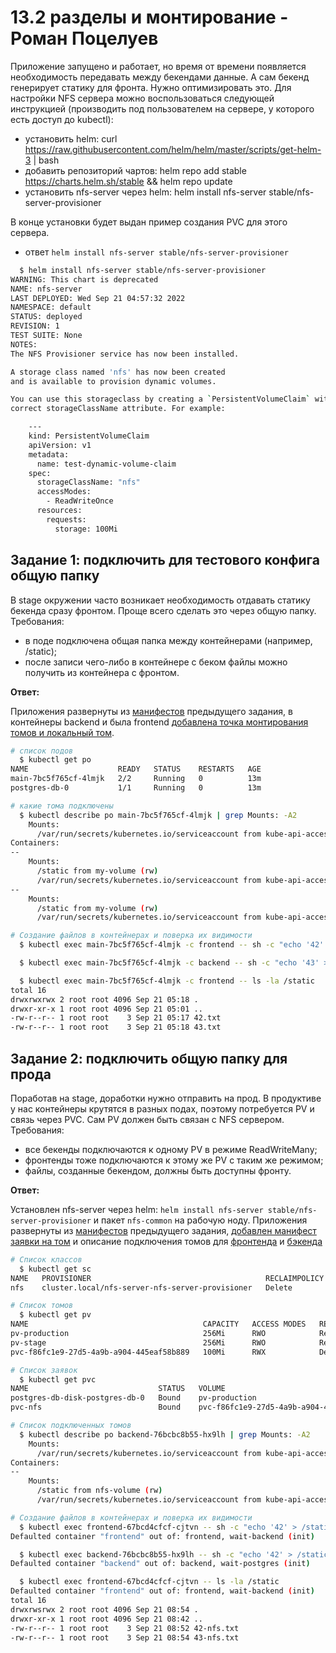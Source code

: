 # 13.2 разделы и монтирование - Роман Поцелуев
Приложение запущено и работает, но время от времени появляется необходимость передавать между бекендами данные. А сам бекенд генерирует статику для фронта. Нужно оптимизировать это.
Для настройки NFS сервера можно воспользоваться следующей инструкцией (производить под пользователем на сервере, у которого есть доступ до kubectl):
* установить helm: curl https://raw.githubusercontent.com/helm/helm/master/scripts/get-helm-3 | bash
* добавить репозиторий чартов: helm repo add stable https://charts.helm.sh/stable && helm repo update
* установить nfs-server через helm: helm install nfs-server stable/nfs-server-provisioner

В конце установки будет выдан пример создания PVC для этого сервера.

* ответ `helm install nfs-server stable/nfs-server-provisioner`

```BASH
  $ helm install nfs-server stable/nfs-server-provisioner
WARNING: This chart is deprecated
NAME: nfs-server
LAST DEPLOYED: Wed Sep 21 04:57:32 2022
NAMESPACE: default
STATUS: deployed
REVISION: 1
TEST SUITE: None
NOTES:
The NFS Provisioner service has now been installed.

A storage class named 'nfs' has now been created
and is available to provision dynamic volumes.

You can use this storageclass by creating a `PersistentVolumeClaim` with the
correct storageClassName attribute. For example:

    ---
    kind: PersistentVolumeClaim
    apiVersion: v1
    metadata:
      name: test-dynamic-volume-claim
    spec:
      storageClassName: "nfs"
      accessModes:
        - ReadWriteOnce
      resources:
        requests:
          storage: 100Mi
```

## Задание 1: подключить для тестового конфига общую папку
В stage окружении часто возникает необходимость отдавать статику бекенда сразу фронтом. Проще всего сделать это через общую папку. Требования:
* в поде подключена общая папка между контейнерами (например, /static);
* после записи чего-либо в контейнере с беком файлы можно получить из контейнера с фронтом.

**Ответ:**

Приложения развернуты из [манифестов](./src/manifests/10-stage/) предыдущего задания, в контейнеры backend и была frontend [добавлена точка монтирования томов и локальный том](./src/manifests/10-stage/40-main.yml#L30-L45).

```BASH
# список подов
  $ kubectl get po
NAME                    READY   STATUS    RESTARTS   AGE
main-7bc5f765cf-4lmjk   2/2     Running   0          13m
postgres-db-0           1/1     Running   0          13m

# какие тома подключены
  $ kubectl describe po main-7bc5f765cf-4lmjk | grep Mounts: -A2
    Mounts:
      /var/run/secrets/kubernetes.io/serviceaccount from kube-api-access-cpgcx (ro)
Containers:
--
    Mounts:
      /static from my-volume (rw)
      /var/run/secrets/kubernetes.io/serviceaccount from kube-api-access-cpgcx (ro)
--
    Mounts:
      /static from my-volume (rw)
      /var/run/secrets/kubernetes.io/serviceaccount from kube-api-access-cpgcx (ro)

# Создание файлов в контейнерах и поверка их видимости
  $ kubectl exec main-7bc5f765cf-4lmjk -c frontend -- sh -c "echo '42' > /static/42.txt"

  $ kubectl exec main-7bc5f765cf-4lmjk -c backend -- sh -c "echo '43' > /static/43.txt"

  $ kubectl exec main-7bc5f765cf-4lmjk -c frontend -- ls -la /static
total 16
drwxrwxrwx 2 root root 4096 Sep 21 05:18 .
drwxr-xr-x 1 root root 4096 Sep 21 05:01 ..
-rw-r--r-- 1 root root    3 Sep 21 05:17 42.txt
-rw-r--r-- 1 root root    3 Sep 21 05:18 43.txt
```

## Задание 2: подключить общую папку для прода
Поработав на stage, доработки нужно отправить на прод. В продуктиве у нас контейнеры крутятся в разных подах, поэтому потребуется PV и связь через PVC. Сам PV должен быть связан с NFS сервером. Требования:
* все бекенды подключаются к одному PV в режиме ReadWriteMany;
* фронтенды тоже подключаются к этому же PV с таким же режимом;
* файлы, созданные бекендом, должны быть доступны фронту.

**Ответ:**

Установлен nfs-server через helm: `helm install nfs-server stable/nfs-server-provisioner` и пакет `nfs-common` на рабочую ноду. Приложения развернуты из [манифестов](./src/manifests/20-production/) предыдущего задания, [добавлен манифест заявки на том](./src/manifests/20-production/21-pvc.yml) и описание подключения томов для [фронтенда](./src/manifests/20-production/50-frontend.yml#L31-L37) и [бэкенда](./src/manifests/20-production/40-backend.yml#L37-L43)

```BASH
# Список классов
  $ kubectl get sc
NAME   PROVISIONER                                       RECLAIMPOLICY   VOLUMEBINDINGMODE   ALLOWVOLUMEEXPANSION   AGE
nfs    cluster.local/nfs-server-nfs-server-provisioner   Delete          Immediate           true                   3h46m

# Список томов
  $ kubectl get pv
NAME                                       CAPACITY   ACCESS MODES   RECLAIM POLICY   STATUS   CLAIM                                       STORAGECLASS   REASON   AGE
pv-production                              256Mi      RWO            Retain           Bound    production/postgres-db-disk-postgres-db-0                           21m
pv-stage                                   256Mi      RWO            Retain           Bound    stage/postgres-db-disk-postgres-db-0                                3h41m
pvc-f86fc1e9-27d5-4a9b-a904-445eaf58b889   100Mi      RWX            Delete           Bound    production/pvc-nfs      

# Список заявок
  $ kubectl get pvc
NAME                             STATUS   VOLUME                                     CAPACITY   ACCESS MODES   STORAGECLASS   AGE
postgres-db-disk-postgres-db-0   Bound    pv-production                              256Mi      RWO                           24m
pvc-nfs                          Bound    pvc-f86fc1e9-27d5-4a9b-a904-445eaf58b889   100Mi      RWX            nfs            24m

# Список подключенных томов
  $ kubectl describe po backend-76bcbc8b55-hx9lh | grep Mounts: -A2
    Mounts:
      /var/run/secrets/kubernetes.io/serviceaccount from kube-api-access-jv42r (ro)
Containers:
--
    Mounts:
      /static from nfs-volume (rw)
      /var/run/secrets/kubernetes.io/serviceaccount from kube-api-access-jv42r (ro)

# Создание файлов в контейнерах и поверка их видимости
  $ kubectl exec frontend-67bcd4cfcf-cjtvn -- sh -c "echo '42' > /static/42-nfs.txt"
Defaulted container "frontend" out of: frontend, wait-backend (init)

  $ kubectl exec backend-76bcbc8b55-hx9lh -- sh -c "echo '42' > /static/43-nfs.txt"
Defaulted container "backend" out of: backend, wait-postgres (init)

  $ kubectl exec frontend-67bcd4cfcf-cjtvn -- ls -la /static
Defaulted container "frontend" out of: frontend, wait-backend (init)
total 16
drwxrwsrwx 2 root root 4096 Sep 21 08:54 .
drwxr-xr-x 1 root root 4096 Sep 21 08:42 ..
-rw-r--r-- 1 root root    3 Sep 21 08:52 42-nfs.txt
-rw-r--r-- 1 root root    3 Sep 21 08:54 43-nfs.txt
```
